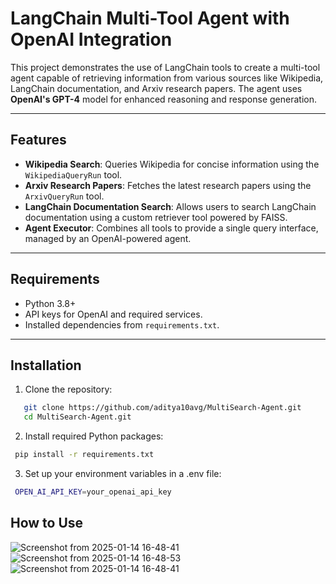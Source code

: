 # LangChain Multi-Tool Agent with OpenAI Integration

This project demonstrates the use of LangChain tools to create a multi-tool agent capable of retrieving information from various sources like Wikipedia, LangChain documentation, and Arxiv research papers. The agent uses **OpenAI's GPT-4** model for enhanced reasoning and response generation.

---

## Features
- **Wikipedia Search**: Queries Wikipedia for concise information using the `WikipediaQueryRun` tool.
- **Arxiv Research Papers**: Fetches the latest research papers using the `ArxivQueryRun` tool.
- **LangChain Documentation Search**: Allows users to search LangChain documentation using a custom retriever tool powered by FAISS.
- **Agent Executor**: Combines all tools to provide a single query interface, managed by an OpenAI-powered agent.

---

## Requirements
- Python 3.8+
- API keys for OpenAI and required services.
- Installed dependencies from `requirements.txt`.

---

## Installation

1. Clone the repository:
```bash
   git clone https://github.com/aditya10avg/MultiSearch-Agent.git
   cd MultiSearch-Agent.git
```

2. Install required Python packages:
```bash
 pip install -r requirements.txt
```

3. Set up your environment variables in a .env file:

```bash
 OPEN_AI_API_KEY=your_openai_api_key
```

## How to Use







![Screenshot from 2025-01-14 16-48-41](https://github.com/user-attachments/assets/6a39097e-dbf5-4aa6-ab29-d19d2f867197)![Screenshot from 2025-01-14 16-48-53](https://github.com/user-attachments/assets/5cdfdd01-ff46-4ddb-a8f5-fb2811f6323b)
![Screenshot from 2025-01-14 16-48-41](https://github.com/user-attachments/assets/745c0930-215b-412d-b7cc-429d1348bb06)
